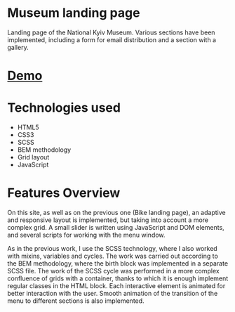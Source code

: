 # Museum landing page

Landing page of the National Kyiv Museum. Various sections have been implemented, including a form for email distribution and a section with a gallery.

# [Demo](https://ihorchaikovskyi.github.io/Museum-landing/)

# Technologies used

* HTML5
* CSS3
* SCSS
* BEM methodology
* Grid layout
* JavaScript

# Features Overview

On this site, as well as on the previous one (Bike landing page), an adaptive and responsive layout is implemented, but taking into account a more complex grid. A small slider is written using JavaScript and DOM elements, and several scripts for working with the menu window.

As in the previous work, I use the SCSS technology, where I also worked with mixins, variables and cycles. The work was carried out according to the BEM methodology, where the birth block was implemented in a separate SCSS file. The work of the SCSS cycle was performed in a more complex confluence of grids with a container, thanks to which it is enough implement regular classes in the HTML block. Each interactive element is animated for better interaction with the user. Smooth animation of the transition of the menu to different sections is also implemented.

